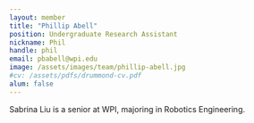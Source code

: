 ```yaml
---
layout: member
title: "Phillip Abell"
position: Undergraduate Research Assistant
nickname: Phil
handle: phil
email: pbabell@wpi.edu
image: /assets/images/team/phillip-abell.jpg
#cv: /assets/pdfs/drummond-cv.pdf
alum: false
---
```

Sabrina Liu is a senior at WPI, majoring in
Robotics Engineering.
